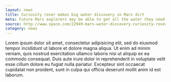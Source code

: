 ```yaml
---
layout: news
title: Curiosity rover makes big water discovery in Mars dirt
meta: Future Mars explorers may be able to get all the water they need out...
source: http://www.space.com/22949-mars-water-discovery-curiosity-rover.html
category: news
---
```


Lorem ipsum dolor sit amet, consectetur adipisicing elit, sed do eiusmod tempor incididunt ut labore et dolore magna aliqua. Ut enim ad minim veniam, quis nostrud exercitation ullamco laboris nisi ut aliquip ex ea commodo consequat. Duis aute irure dolor in reprehenderit in voluptate velit esse cillum dolore eu fugiat nulla pariatur. Excepteur sint occaecat cupidatat non proident, sunt in culpa qui officia deserunt mollit anim id est laborum.
